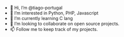 - 👋 Hi, I’m @tiago-portugal
- 👀 I’m interested in Python, PHP, Javascript
- 🌱 I’m currently learning C lang
- 💞️ I’m looking to collaborate on open source projects.
- 📫 Follow me to keep track of my projects.


